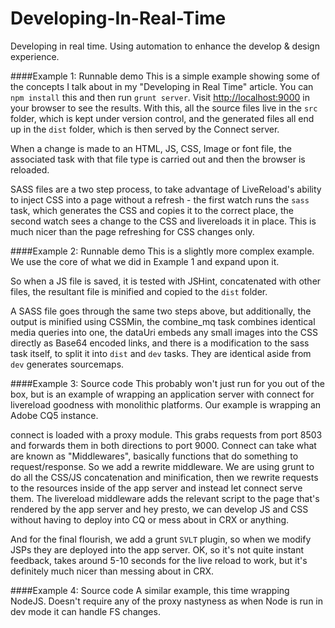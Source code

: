 # Developing-In-Real-Time
Developing in real time. Using automation to enhance the develop &amp; design experience.

####Example 1: Runnable demo
This is a simple example showing some of the concepts I talk about in my "Developing in Real Time" article. You can `npm install` this and then run `grunt server`. Visit [http://localhost:9000](http://localhost:9000) in your browser to see the results.
With this, all the source files live in the `src` folder, which is kept under version control, and the generated files all end up in the `dist` folder, which is then served by the Connect server.

When a change is made to an  HTML, JS, CSS, Image or font file, the associated task with that file type is carried out and then the browser is reloaded.

SASS files are a two step process, to take advantage of LiveReload's ability to inject CSS into a page without a refresh - the first watch runs the `sass` task, which generates the CSS and copies it to the correct place, the second watch sees a change to the CSS and livereloads it in place. This is much nicer than the page refreshing for CSS changes only.

####Example 2: Runnable demo 
This is a slightly more complex example. We use the core of what we did in Example 1 and expand upon it.

So when a JS file is saved, it is tested with JSHint, concatenated with other files, the resultant file is minified and copied to the `dist` folder.

A SASS file goes through the same two steps above, but additionally, the output is minified using CSSMin, the combine_mq task combines identical media queries into one, the dataUri embeds any small images into the CSS directly as Base64 encoded links, and there is a modification to the sass task itself, to split it into `dist` and `dev` tasks. They are identical aside from `dev` generates sourcemaps.

####Example 3: Source code
This probably won't just run for you out of the box, but is an example of wrapping an application server with connect for livereload goodness with monolithic platforms. Our example is wrapping an Adobe CQ5 instance.

connect is loaded with a proxy module. This grabs requests from port 8503 and forwards them in both directions to port 9000. Connect can take what are known as "Middlewares", basically functions that do something to request/response. So we add a rewrite middleware. We are using grunt to do all the CSS/JS concatenation and minification, then we rewrite requests to the resources inside of the app server and instead let connect serve them. The livereload middleware adds the relevant script to the page that's rendered by the app server and hey presto, we can develop JS and CSS without having to deploy into CQ or mess about in CRX or anything.

And for the final flourish, we add a grunt `SVLT` plugin, so when we modify JSPs they are deployed into the app server. OK, so it's not quite instant feedback, takes around 5-10 seconds for the live reload to work, but it's definitely much nicer than messing about in CRX.

####Example 4: Source code
A similar example, this time wrapping NodeJS. Doesn't require any of the proxy nastyness as when Node is run in dev mode it can handle FS changes.

